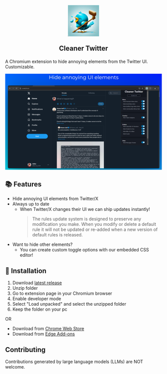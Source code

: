 ## <p align="center"><img src="https://github.com/Kenny1291/readme-assets/blob/main/cleaner-twitter/clean%20tw%20new%20icon.jpg" height="100" width="100"></p> <p align="center">Cleaner Twitter</p> 

A Chromium extension to hide annoying elements from the Twitter UI. Customizable.

![](https://github.com/Kenny1291/readme-assets/blob/main/cleaner-twitter/cleaner-twitter-presentation.png)

## 📚 Features
- Hide annoying UI elements from Twitter/X
- Always up to date
  - When Twitter/X changes their UI we can ship updates instantly!
     > The rules update system is designed to preserve any modification you make.
     When you modify or delete a default rule it will not be updated or re-added when a new version of default rules is released.
-  Want to hide other elements?
   - You can create custom toggle options with our embedded CSS editor!
  
## 📲 Installation
1. Download [latest release](https://github.com/Kenny1291/cleaner-twitter/releases)
2. Unzip folder
3. Go to extension page in your Chromium browser
4. Enable developer mode
5. Select "Load unpacked" and select the unzipped folder
6. Keep the folder on your pc

OR

- Download from [Chrome Web Store](https://chrome.google.com/webstore/detail/cleaner-twitter/iplodopmopkmkpblangcjomcdfiidneo)
- Download from [Edge Add-ons](https://microsoftedge.microsoft.com/addons/detail/jabjjnnceiebegglceajildfcdjjjjma)

## Contributing
Contributions generated by large language models (LLMs) are NOT welcome.
